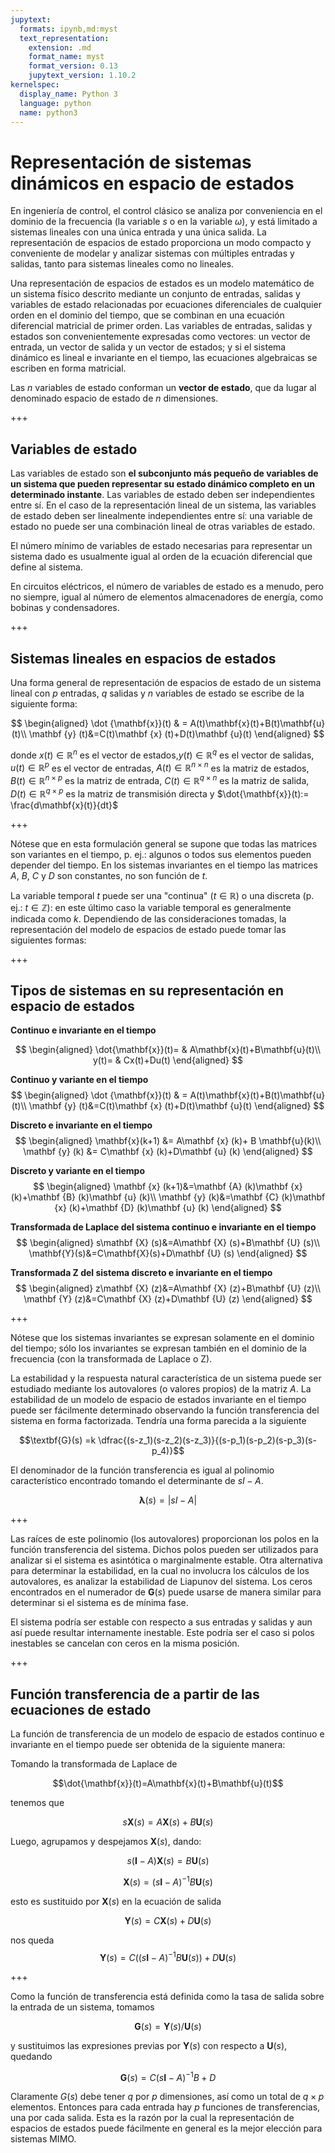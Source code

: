 ```yaml
---
jupytext:
  formats: ipynb,md:myst
  text_representation:
    extension: .md
    format_name: myst
    format_version: 0.13
    jupytext_version: 1.10.2
kernelspec:
  display_name: Python 3
  language: python
  name: python3
---
```


# Representación de sistemas dinámicos en espacio de estados

En ingeniería de control, el control clásico se analiza por conveniencia en el dominio de la frecuencia (la variable $s$ o en la variable $\omega$), y está limitado a sistemas lineales con una única entrada y una única salida. La representación de espacios de estado proporciona un modo compacto y conveniente de modelar y analizar sistemas con múltiples entradas y salidas, tanto para sistemas lineales como no lineales.

Una representación de espacios de estados es un modelo matemático de un sistema físico descrito mediante un conjunto de entradas, salidas y variables de estado relacionadas por ecuaciones diferenciales de cualquier orden en el dominio del tiempo, que se combinan en una ecuación diferencial matricial de primer orden. Las variables de entradas, salidas y estados son convenientemente expresadas como vectoresː un vector de entrada, un vector de salida y un vector de estados; y si el sistema dinámico es lineal e invariante en el tiempo, las ecuaciones algebraicas se escriben en forma matricial.

Las *n* variables de estado conforman un **vector de estado**, que da lugar al denominado espacio de estado de *n* dimensiones.

+++

## Variables de estado

Las variables de estado son **el subconjunto más pequeño de variables de un sistema que pueden representar su estado dinámico completo en un determinado instante**. Las variables de estado deben ser independientes entre sí. En el caso de la representación lineal de un sistema, las variables de estado deben ser linealmente independientes entre síː una variable de estado no puede ser una combinación lineal de otras variables de estado.

El número mínimo de variables de estado necesarias para representar un sistema dado es usualmente igual al orden de la ecuación diferencial que define al sistema.

En circuitos eléctricos, el número de variables de estado es a menudo, pero no siempre, igual al número de elementos almacenadores de energía, como bobinas y condensadores.

+++

## Sistemas lineales en espacios de estados

Una forma general de representación de espacios de estado de un sistema lineal con $p$ entradas, $q$ salidas y $n$ variables de estado se escribe de la siguiente forma:

$$
\begin{aligned}
    \dot {\mathbf{x}}(t) & = A(t)\mathbf{x}(t)+B(t)\mathbf{u}(t)\\ 
    \mathbf {y} (t)&=C(t)\mathbf {x} (t)+D(t)\mathbf {u}(t) 
\end{aligned}
$$

donde $x(t)\in \mathbb{R}^{n}$ es el vector de estados,$y(t)\in \mathbb{R}^{q}$ es el vector de salidas, $u(t)\in \mathbb{R}^{p}$ es el vector de entradas, $A(t)\in \mathbb{R}^{n\times n}$ es la matriz de estados, $B(t)\in \mathbb{R}^{n\times p}$ es la matriz de entrada, $C(t)\in \mathbb{R}^{q\times n}$ es la matriz de salida, $D(t)\in \mathbb{R}^{q\times p}$ es la matriz de transmisión directa y $\dot{\mathbf{x}}(t):= \frac{d\mathbf{x}(t)}{dt}$

+++

Nótese que en esta formulación general se supone que todas las matrices son variantes en el tiempo, p. ej.: algunos o todos sus elementos pueden depender del tiempo. En los sistemas invariantes en el tiempo las matrices $A$, $B$, $C$ y $D$ son constantes, no son función de $t$.

La variable temporal $t$ puede ser una "continua" ($t\in \mathbb {R}$) o una discreta (p. ej.: $t\in \mathbb {Z}$): en este último caso la variable temporal es generalmente indicada como $k$. Dependiendo de las consideraciones tomadas, la representación del modelo de espacios de estado puede tomar las siguientes formas:

+++

## Tipos de sistemas en su representación en espacio de estados

**Continuo e invariante en el tiempo** 

$$
\begin{aligned}
\dot{\mathbf{x}}(t)= & A\mathbf{x}(t)+B\mathbf{u}(t)\\ 
y(t)= & Cx(t)+Du(t)
\end{aligned}
$$


**Continuo y variante en el tiempo**
$$
\begin{aligned}
    \dot {\mathbf{x}}(t) & = A(t)\mathbf{x}(t)+B(t)\mathbf{u}(t)\\ 
    \mathbf {y} (t)&=C(t)\mathbf {x} (t)+D(t)\mathbf {u}(t) 
\end{aligned}
$$


**Discreto e invariante en el tiempo**
$$
\begin{aligned}
\mathbf{x}(k+1) &= A\mathbf {x} (k)+ B \mathbf{u}(k)\\
\mathbf {y} (k) &= C\mathbf {x} (k)+D\mathbf {u} (k)
\end{aligned}
$$


**Discreto y variante en el tiempo**
$$
\begin{aligned}
\mathbf {x} (k+1)&=\mathbf {A} (k)\mathbf {x} (k)+\mathbf {B} (k)\mathbf {u} (k)\\ 
\mathbf {y} (k)&=\mathbf {C} (k)\mathbf {x} (k)+\mathbf {D} (k)\mathbf {u} (k)
\end{aligned}
$$


**Transformada de Laplace del sistema continuo e invariante en el tiempo**
$$
\begin{aligned}
s\mathbf {X} (s)&=A\mathbf {X} (s)+B\mathbf {U} (s)\\
\mathbf{Y}(s)&=C\mathbf{X}(s)+D\mathbf {U} (s)
\end{aligned}
$$


**Transformada Z del sistema discreto e invariante en el tiempo** 
$$
\begin{aligned}
z\mathbf {X} (z)&=A\mathbf {X} (z)+B\mathbf {U} (z)\\
\mathbf {Y} (z)&=C\mathbf {X} (z)+D\mathbf {U} (z)
\end{aligned}
$$

+++

Nótese que los sistemas invariantes se expresan solamente en el dominio del tiempo; sólo los invariantes se expresan también en el dominio de la frecuencia (con la transformada de Laplace o Z).

La estabilidad y la respuesta natural característica de un sistema puede ser estudiado mediante los autovalores (o valores propios) de la matriz $A$. La estabilidad de un modelo de espacio de estados invariante en el tiempo puede ser fácilmente determinado observando la función transferencia del sistema en forma factorizada. Tendría una forma parecida a la siguiente

$$\textbf{G}(s) =k \dfrac{(s-z_1)(s-z_2)(s-z_3)}{(s-p_1)(s-p_2)(s-p_3)(s-p_4)}$$

El denominador de la función transferencia es igual al polinomio característico encontrado tomando el determinante de $sI-A$.

$$\mathbf {\lambda } (s)=|sI-A|$$

+++

Las raíces de este polinomio (los autovalores) proporcionan los polos en la función transferencia del sistema. Dichos polos pueden ser utilizados para analizar si el sistema es asintótica o marginalmente estable. Otra alternativa para determinar la estabilidad, en la cual no involucra los cálculos de los autovalores, es analizar la estabilidad de Liapunov del sistema. Los ceros encontrados en el numerador de $\textbf{G}(s)$ puede usarse de manera similar para determinar si el sistema es de mínima fase.

El sistema podría ser estable con respecto a sus entradas y salidas y aun así puede resultar internamente inestable. Este podría ser el caso si polos inestables se cancelan con ceros en la misma posición.

+++

## Función transferencia de a partir de las ecuaciones de estado

La función de transferencia de un modelo de espacio de estados continuo e invariante en el tiempo puede ser obtenida de la siguiente manera:

Tomando la transformada de Laplace de

$$\dot{\mathbf{x}}(t)=A\mathbf{x}(t)+B\mathbf{u}(t)$$

tenemos que

$$s\mathbf {X} (s)=A\mathbf {X} (s)+B\mathbf {U} (s)$$

Luego, agrupamos y despejamos $\mathbf {X} (s)$, dando:

$$s(\mathbf{I}-A)\mathbf {X} (s)=B\mathbf {U} (s)$$
       
$$\mathbf {X} (s)=(s\mathbf {I} -A)^{-1}B\mathbf {U} (s)$$

esto es sustituido por $\mathbf {X} (s)$ en la ecuación de salida

$$\mathbf {Y} (s)=C\mathbf {X} (s)+D\mathbf {U} (s)$$ 
    
nos queda
$$ \mathbf {Y} (s)=C((s\mathbf {I} -A)^{-1}B\mathbf {U} (s))+D\mathbf {U} (s)$$

+++

Como la función de transferencia está definida como la tasa de salida sobre la entrada de un sistema, tomamos

$$\mathbf {G} (s)=\mathbf {Y} (s)/\mathbf {U} (s)$$

y sustituimos las expresiones previas por $\mathbf {Y} (s)$ con respecto a $\mathbf{U}(s)$, quedando

$$\mathbf {G} (s)=C(s\mathbf {I} -A)^{-1}B+D$$

Claramente $G(s)$ debe tener $q$ por $p$ dimensiones, así como un total de $q\times p$ elementos. Entonces para cada entrada hay $p$ funciones de transferencias, una por cada salida. Esta es la razón por la cual la representación de espacios de estados puede fácilmente en general es la mejor elección para sistemas MIMO.

```{code-cell} ipython3

```
